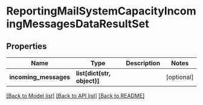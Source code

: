 # ReportingMailSystemCapacityIncomingMessagesDataResultSet

## Properties
Name | Type | Description | Notes
------------ | ------------- | ------------- | -------------
**incoming_messages** | **list[dict(str, object)]** |  | [optional] 

[[Back to Model list]](../README.md#documentation-for-models) [[Back to API list]](../README.md#documentation-for-api-endpoints) [[Back to README]](../README.md)

